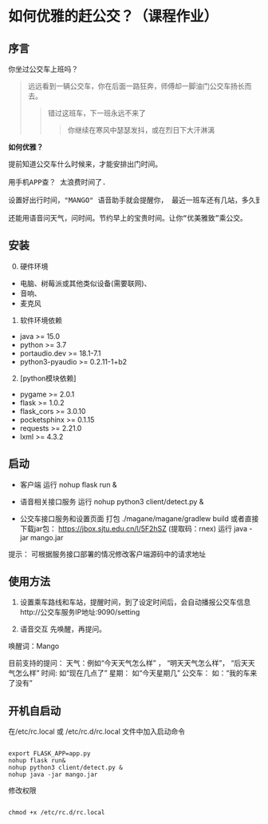 如何优雅的赶公交？（课程作业）
=============

序言
-------------

你坐过公交车上班吗？
> 远远看到一辆公交车，你在后面一路狂奔，师傅却一脚油门公交车扬长而去。
> > 错过这班车，下一班永远不来了
> > > 你继续在寒风中瑟瑟发抖，或在烈日下大汗淋漓



<strong>如何优雅？</strong>
<pre>
提前知道公交车什么时候来，才能安排出门时间。

用手机APP查？ 太浪费时间了.

设置好出行时间，"MANGO" 语音助手就会提醒你， 最近一班车还有几站，多久到， 合理安排出门时间。

还能用语音问天气，问时间。节约早上的宝贵时间。让你“优美雅致”乘公交。
</pre>


安装
----------------------
0. 硬件环境
- 电脑、树莓派或其他类似设备(需要联网)、
- 音响、
- 麦克风

1. 软件环境依赖
- java >= 15.0
- python >= 3.7
- portaudio.dev >= 18.1-7.1
- python3-pyaudio >= 0.2.11-1+b2

2. [python模块依赖]
- pygame >= 2.0.1
- flask >= 1.0.2
- flask_cors >= 3.0.10
- pocketsphinx >= 0.1.15
- requests >= 2.21.0
- lxml >= 4.3.2


启动
-------------------
- 客户端
运行 nohup flask run &

- 语音相关接口服务
运行 nohup python3 client/detect.py &

- 公交车接口服务和设置页面
打包  ./magane/magane/gradlew build  或者直接下载jar包： https://jbox.sjtu.edu.cn/l/5F2hSZ (提取码：rnex)
运行 java -jar mango.jar

提示： 可根据服务接口部署的情况修改客户端源码中的请求地址


使用方法
---------------------
1. 设置乘车路线和车站，提醒时间，到了设定时间后，会自动播报公交车信息
http://公交车服务IP地址:9090/setting

2. 语音交互
先唤醒，再提问。

唤醒词：Mango

目前支持的提问：
天气：例如“今天天气怎么样” ， “明天天气怎么样”， “后天天气怎么样”
时间: 如“现在几点了”
星期： 如“今天星期几”
公交车： 如：“我的车来了没有”



开机自启动
------------------------
在/etc/rc.local 或 /etc/rc.d/rc.local 文件中加入启动命令
<pre><code>
export FLASK_APP=app.py
nohup flask run&
nohup python3 client/detect.py &
nohup java -jar mango.jar
</code></pre>

修改权限
<pre><code>
chmod +x /etc/rc.d/rc.local
</code></pre>
